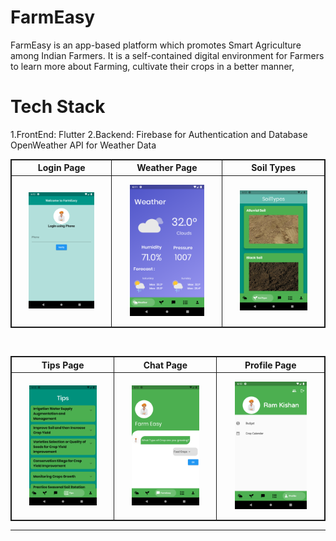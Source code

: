# FarmEasy

FarmEasy is an app-based platform which promotes Smart Agriculture among Indian Farmers. It
is a self-contained digital environment for Farmers to learn more about Farming, cultivate their
crops in a better manner,

# Tech Stack

1.FrontEnd: Flutter
2.Backend: Firebase for Authentication and Database
           OpenWeather API for Weather Data  

<table style="border:1px solid;">
  <tr >
    <th style="text-align: center; border:1px solid;">Login Page</th>
    <th style="text-align: center; border:1px solid;">Weather Page</th>
    <th style="text-align: center; border:1px solid;">Soil Types</th>
  </tr>
  <tr >
    <td style="text-align: center; border:1px solid;padding:1em;">
        <img width="80%" src="images/loginpage.png">
    </td>
    <td style="text-align: center; border:1px solid;padding:1em;">
         <img width="80%" src="images/weather.png">
    </td>
    <td style="text-align: center; border:1px solid;padding:1em;">
         <img width="80%" src="images/soiltypes.png">
    </td>
  </tr>
  
</table>
<br>
<table style="border:1px solid;">
  <tr >
    <th style="text-align: center; border:1px solid;">Tips Page</th>
    <th style="text-align: center; border:1px solid;">Chat Page</th>
    <th style="text-align: center; border:1px solid;">Profile Page</th>
  </tr>
  <tr >
    <td style="text-align: center; border:1px solid;padding:1em;">
        <img width="80%" src="images/tips.png">
    </td>
    <td style="text-align: center; border:1px solid;padding:1em;">
         <img width="80%" src="images/chat.png">
    </td>
    <td style="text-align: center; border:1px solid;padding:1em;">
         <img width="80%" src="images/profile.png">
    </td>
  </tr>
  
</table>
<hr>
